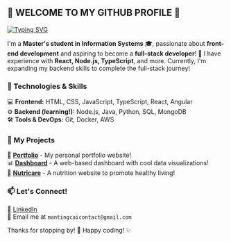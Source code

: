 ## 🌟 WELCOME TO MY GITHUB PROFILE 🌟  

[![Typing SVG](https://readme-typing-svg.herokuapp.com?size=24&duration=4000&color=F08080&multiline=true&width=700&height=70&lines=Hi,+I'm+Mandy!+👋;Aspiring+Full-Stack+Developer+🚀)](https://git.io/typing-svg)

I'm a **Master's student in Information Systems** 🎓, passionate about **front-end development** and aspiring to become a **full-stack developer**! 🚀 I have experience with **React, Node.js, TypeScript**, and more. Currently, I'm expanding my backend skills to complete the full-stack journey!  

### 🔧 Technologies & Skills  
💻 **Frontend:** HTML, CSS, JavaScript, TypeScript, React, Angular  
⚙️ **Backend (learning!):** Node.js, Java, Python, SQL, MongoDB  
🛠️ **Tools & DevOps:** Git, Docker, AWS  

### 📌 My Projects  
📂 [**Portfolio**](https://github.com/MandydnaM/portfolio) - My personal portfolio website!  
📊 [**Dashboard**](https://github.com/MandydnaM/smart-energy-dashboard) - A web-based dashboard with cool data visualizations!  
🥗 [**Nutricare**](https://github.com/MandydnaM/NutriCare) - A nutrition website to promote healthy living!  

### 📫 Let's Connect!  
💼 [LinkedIn](https://mantingcai.xyz/www.linkedin.com/in/manting-cai-539946356)  
📧 Email me at `mantingcaicontact@gmail.com`  

Thanks for stopping by! 💖 Happy coding! ✨  
